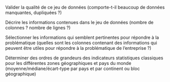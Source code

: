 Valider la qualité de ce jeu de données (comporte-t-il beaucoup de données manquantes, dupliquées ?)

Décrire les informations contenues dans le jeu de données (nombre de colonnes ? nombre de lignes ?)

Sélectionner les informations qui semblent pertinentes pour répondre à la problématique (quelles sont les colonnes contenant des informations qui peuvent être utiles pour répondre à la problématique de l’entreprise ?)

Déterminer des ordres de grandeurs des indicateurs statistiques classiques pour les différentes zones géographiques et pays du monde (moyenne/médiane/écart-type par pays et par continent ou bloc géographique)
